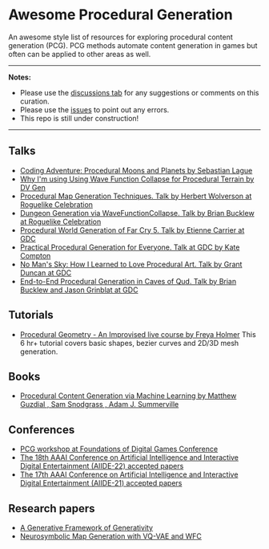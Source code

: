 # Awesome Procedural Generation
An awesome style list of resources for exploring procedural content generation (PCG). PCG methods automate content generation in games but often can be applied to other areas as well.

---
**Notes:**
* Please use the [discussions tab](https://github.com/ishaan95/awesome-procedural-generation/discussions) for any suggestions or comments on this curation.
* Please use the [issues](https://github.com/ishaan95/awesome-procedural-generation/issues) to point out any errors.
* This repo is still under construction!
---

## Talks
* [Coding Adventure: Procedural Moons and Planets by Sebastian Lague](https://www.youtube.com/watch?v=lctXaT9pxA0)
* [Why I'm using Using Wave Function Collapse for Procedural Terrain by DV Gen](https://www.youtube.com/watch?v=20KHNA9jTsE)
* [Procedural Map Generation Techniques. Talk by Herbert Wolverson at Roguelike Celebration](https://www.youtube.com/watch?v=TlLIOgWYVpI)
* [Dungeon Generation via WaveFunctionCollapse. Talk by Brian Bucklew at Roguelike Celebration](https://www.youtube.com/watch?v=fnFj3dOKcIQ)
* [Procedural World Generation of Far Cry 5. Talk by Etienne Carrier at GDC](https://www.youtube.com/watch?v=JBp8zvLVsgg)
* [Practical Procedural Generation for Everyone. Talk at GDC by Kate Compton](https://www.youtube.com/watch?v=WumyfLEa6bU)
* [No Man's Sky: How I Learned to Love Procedural Art. Talk by Grant Duncan at GDC](https://www.youtube.com/watch?v=vcEA41eBOGs)
* [End-to-End Procedural Generation in Caves of Qud. Talk by Brian Bucklew and Jason Grinblat at GDC](https://www.youtube.com/watch?v=jV-DZqdKlnE)


## Tutorials
* [Procedural Geometry - An Improvised live course by Freya Holmer](https://www.youtube.com/watch?v=6xs0Saff940)
This 6 hr+ tutorial covers basic shapes, bezier curves and 2D/3D mesh generation.

## Books
* [Procedural Content Generation via Machine Learning by  Matthew Guzdial , Sam Snodgrass , Adam J. Summerville](https://link.springer.com/book/10.1007/978-3-031-16719-5)

## Conferences
* [PCG workshop at Foundations of Digital Games Conference](https://www.pcgworkshop.com/)
* [The 18th AAAI Conference on Artificial Intelligence and Interactive Digital Entertainment (AIIDE-22) accepted papers](https://sites.google.com/view/aiide-2022/program/accepted-papers)
* [The 17th AAAI Conference on Artificial Intelligence and Interactive Digital Entertainment (AIIDE-21) accepted papers](https://sites.google.com/view/aiide2021/program/papers?authuser=0)

## Research papers
* [A Generative Framework of Generativity](https://ojs.aaai.org/index.php/AIIDE/article/view/12974)
* [Neurosymbolic Map Generation with VQ-VAE and WFC](https://dl.acm.org/doi/pdf/10.1145/3472538.3472584)

